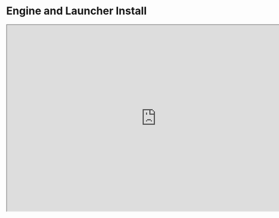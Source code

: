 # Engine and Launcher Install

<p><iframe title="YouTube video player" src="https://www.youtube.com/embed/Ht1RsNMs00I?si=oA_etN8Yo9OcGBTU" width="800" height="500" allowfullscreen="allowfullscreen" allow="accelerometer; autoplay; clipboard-write; encrypted-media; gyroscope; picture-in-picture; web-share"></iframe></p>